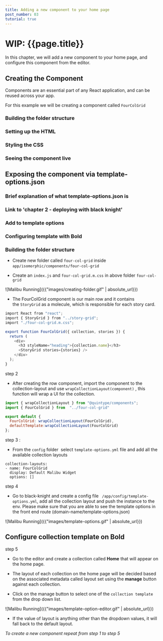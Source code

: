 ```yaml
---
title: Adding a new component to your home page
post_number: 03
tutorial: true
---
```


# WIP: {{page.title}}

In this chapter, we will add a new component to your home page, and configure this component from the editor.

## Creating the Component

Components are an essential part of any React application, and can be reused across your app.

For this example we will be creating a component called ```FourColGrid```

### Building the folder structure

### Setting up the HTML

### Styling the CSS

### Seeing the component live

## Exposing the component via template-options.json

### Brief explanation of what template-options.json is

### Link to 'chapter 2 - deploying with black knight'

### Add to template options

### Configuring template with Bold

### Building the folder structure

* Create new folder  called ```four-col-grid``` inside ```app/isomorphic/components/four-col-grid``` 

* Create an ```index.js``` and ```four-col-grid.m.css``` in above folder ```four-col-grid```

![Malibu Running]({{"images/creating-folder.gif" | absolute_url}})

* The FourColGrid component is our main row and it contains the ```StoryGrid``` as a molecule, which is responsible for each story card.

```javascript
import React from "react";
import { StoryGrid } from "../story-grid";
import "./four-col-grid.m.css";

export function FourColGrid({ collection, stories }) {
  return (
    <div>
      <h3 styleName="heading">{collection.name}</h3>
      <StoryGrid stories={stories} />
    </div>
  );
}

```

step 2 

* After creating the row component, import the component to the collection-layout and use ```wrapCollectionLayout(component)``` , this function will wrap a UI for the collection.


```javascript
import { wrapCollectionLayout } from "@quintype/components";
import { FourColGrid } from  "../four-col-grid"

export default {
  FourColGrid: wrapCollectionLayout(FourColGrid),
  defaultTemplate:wrapCollectionLayout(FourColGrid)
};
```

step 3 : 

* From the ```config``` folder  select ```template-options.yml``` file and add all the available collection layouts

```
collection-layouts:
- name: FourColGrid
  display: Default Malibu Widget
  options: []
```

step 4  
* Go to black-knight and create a config file ``` /app/config/template-options.yml```, add all the collection layout and push the instance to the env. Please make sure that you are able to see the template options in the front end route (domain-name/template-options.json)

![Malibu Running]({{"images/template-options.gif" | absolute_url}})

## Configure collection template on Bold

step 5 
* Go to the editor and create a collection called **Home** that will appear on the home page.

* The layout of each collection on the home page will be decided based on the associated metadata
called layout set using the **manage** button against each collection.

* Click on the manage button to select one of the ```collection template``` from the drop down list.

![Malibu Running]({{"images/template-option-editor.gif" | absolute_url}})

* If the value of layout is anything other than the dropdown values, it will fall back to the default layout.



_To create a new component repeat from step 1 to step 5_
